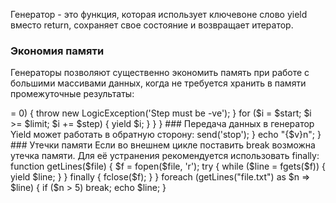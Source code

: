 Генератор - это функция, которая использует ключевоне слово yield вместо return,
сохраняет свое состояние и возвращает итератор.

### Экономия памяти

Генераторы позволяют существенно экономить память при работе с большими массивами данных,
когда не требуется хранить в памяти промежуточные результаты:

<?php
function file_lines($filename) {
    $file = fopen($filename, 'r');
    while (($line = fgets($file)) !== false) {
        yield $line;
    }
    fclose($file);
}

// Test 1
$m = memory_get_peak_usage();
foreach (file_lines('lipsum.txt') as $l);
echo memory_get_peak_usage() - $m, "n"; //Выдает 7336

// Test 2
$m = memory_get_peak_usage();
foreach (file('lipsum.txt') as $l);
echo memory_get_peak_usage() - $m, "n"; // Выдает 148112

Другой пример: range(0, 1000000) потребует over 100 Мб памяти.

Реализация range на генераторе потребует не более 1 Кб.

    function xrange($start, $limit, $step = 1) {
        if ($start < $limit) {
            if ($step <= 0) {
                throw new LogicException('Step must be +ve');
            }

            for ($i = $start; $i <= $limit; $i += $step) {
                yield $i;
            }
        } else {
            if ($step >= 0) {
                throw new LogicException('Step must be -ve');
            }

            for ($i = $start; $i >= $limit; $i += $step) {
                yield $i;
            }
        }
    }

### Передача данных в генератор

Yield может работать в обратную сторону:

<?php
function nums() {
    for ($i = 0; $i < 5; ++$i) {
        // get a value from the caller
        $cmd = (yield $i);
        if ($cmd == 'stop') {
            return; // exit the generator
        }
    }
}

$gen = nums();

foreach ($gen as $v) {
    // we are satisfied
    if ($v == 3) {
        $gen->send('stop');
    }
    echo "{$v}n";
}

### Утечки памяти

Если во внешнем цикле поставить break возможна утечка памяти.
Для её устранения рекомендуется использовать finally:

    function getLines($file) {
        $f = fopen($file, 'r');
        try {
            while ($line = fgets($f)) {
                yield $line;
            }
        } finally {
            fclose($f);
        }
    }

    foreach (getLines("file.txt") as $n => $line) {
        if ($n > 5) break;
        echo $line;
    }
